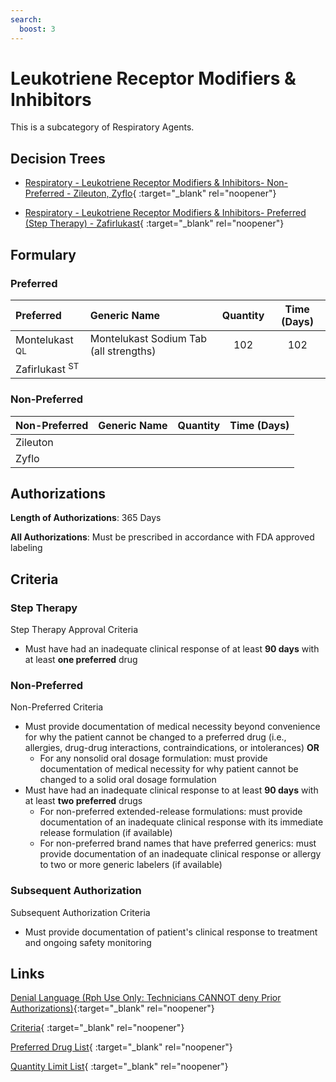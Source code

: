 ```yaml
---
search:
  boost: 3
---
```


# Leukotriene Receptor Modifiers & Inhibitors

This is a subcategory of Respiratory Agents.

## Decision Trees

- [Respiratory - Leukotriene Receptor Modifiers & Inhibitors- Non-Preferred - Zileuton, Zyflo](https://forms.office.com/Pages/ResponsePage.aspx?id=nPhjxpvvj0G9PUHkbAzgaN9UYz8EqmlIs3_TYn4TbXBUQVpTSllUMEVMRzYzRVo2WkNMUTQxTjUwUyQlQCN0PWcu){ :target="_blank" rel="noopener"}

- [Respiratory - Leukotriene Receptor Modifiers & Inhibitors- Preferred (Step Therapy) - Zafirlukast](https://forms.office.com/Pages/ResponsePage.aspx?id=nPhjxpvvj0G9PUHkbAzgaN9UYz8EqmlIs3_TYn4TbXBUMlZOWTA3N1hOUEQyTVI5ODRPVDJVMEc0ViQlQCN0PWcu){ :target="_blank" rel="noopener"}

## Formulary

### Preferred

| Preferred                 | Generic Name                           | Quantity | Time (Days) |
| :------------------------ | :------------------------------------- | :------: | :---------: |
| Montelukast <sup>QL</sup> | Montelukast Sodium Tab (all strengths) |   102    |     102     |
| Zafirlukast <sup>ST</sup> |                                        |          |             |

### Non-Preferred

| Non-Preferred | Generic Name | Quantity | Time (Days) |
| :------------ | :----------- | :------: | :---------: |
| Zileuton      |              |          |             |
| Zyflo         |              |          |             |

## Authorizations

**Length of Authorizations**: 365 Days

**All Authorizations**: Must be prescribed in accordance with FDA approved labeling

## Criteria

### Step Therapy

Step Therapy Approval Criteria

- Must have had an inadequate clinical response of at least **90 days** with at least **one preferred** drug


### Non-Preferred

Non-Preferred Criteria

- Must provide documentation of medical necessity beyond convenience for why the patient cannot be changed to a preferred drug (i.e., allergies, drug-drug interactions, contraindications, or intolerances) **OR**
    - For any nonsolid oral dosage formulation: must provide documentation of medical necessity for why patient cannot be changed to a solid oral dosage formulation
- Must have had an inadequate clinical response to at least **90 days** with at least **two preferred** drugs
    - For non-preferred extended-release formulations: must provide documentation of an inadequate clinical response with its immediate release formulation (if available)
    - For non-preferred brand names that have preferred generics: must provide documentation of an inadequate clinical response or allergy to two or more generic labelers (if available)

### Subsequent Authorization

Subsequent Authorization Criteria

- Must provide documentation of patient's clinical response to treatment and ongoing safety monitoring

## Links

[Denial Language (Rph Use Only: Technicians CANNOT deny Prior Authorizations)](https://mygainwell-my.sharepoint.com.mcas.ms/:w:/r/personal/rachel_carpenter_gainwelltechnologies_com/_layouts/15/Doc.aspx?sourcedoc=%7BCD777F63-7F18-4713-8D6A-B043BEE631F5%7D&file=Denial%20Language%20Updated%2009112023.docx&action=embedview&mobileredirect=true&wdStartOn=95&cid=f4472ece-6d4f-4694-b0c5-c150a2f53fea){:target="_blank" rel="noopener"} 

[Criteria](https://medicaid.ohio.gov/static/PHM/drug-coverage/20231001+UPDL+Criteria+_v2.FINAL.pdf#page=98){ :target="_blank" rel="noopener"}

[Preferred Drug List](https://medicaid.ohio.gov/static/PHM/drug-coverage/20230701_UPDL_FINAL_ODM.approved.v2.pdf#page=31){ :target="_blank" rel="noopener"}

[Quantity Limit List](https://pharmacy.medicaid.ohio.gov/sites/default/files/20230101_Ohio_Medicaid_Quantity_Document_APPROVED.pdf){ :target="_blank" rel="noopener"}
